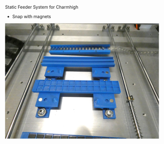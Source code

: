 

Static Feeder System for Charmhigh 

* Snap with magnets

![alt text](P1000126.JPG_small.png?raw=true)
